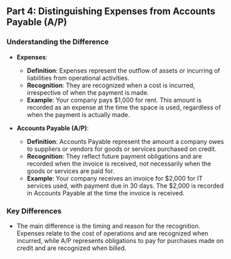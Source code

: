 ## Part 4: Distinguishing Expenses from Accounts Payable (A/P)

### Understanding the Difference
- **Expenses**:
  - **Definition**: Expenses represent the outflow of assets or incurring of liabilities from operational activities.
  - **Recognition**: They are recognized when a cost is incurred, irrespective of when the payment is made.
  - **Example**: Your company pays $1,000 for rent. This amount is recorded as an expense at the time the space is used, regardless of when the payment is actually made.

- **Accounts Payable (A/P)**:
  - **Definition**: Accounts Payable represent the amount a company owes to suppliers or vendors for goods or services purchased on credit.
  - **Recognition**: They reflect future payment obligations and are recorded when the invoice is received, not necessarily when the goods or services are paid for.
  - **Example**: Your company receives an invoice for $2,000 for IT services used, with payment due in 30 days. The $2,000 is recorded in Accounts Payable at the time the invoice is received.

### Key Differences
- The main difference is the timing and reason for the recognition. Expenses relate to the cost of operations and are recognized when incurred, while A/P represents obligations to pay for purchases made on credit and are recognized when billed.
